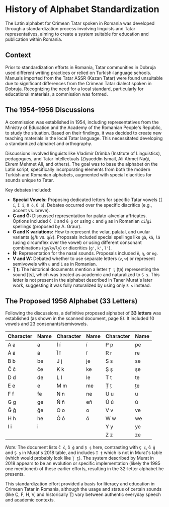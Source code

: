 # History of Alphabet Standardization

The Latin alphabet for Crimean Tatar spoken in Romania was developed through a standardization process involving linguists and Tatar representatives, aiming to create a system suitable for education and publication within Romania.

## Context

Prior to standardization efforts in Romania, Tatar communities in Dobruja used different writing practices or relied on Turkish-language schools. Manuals imported from the Tatar ASSR (Kazan Tatar) were found unsuitable due to significant differences from the Crimean Tatar dialect spoken in Dobruja. Recognizing the need for a local standard, particularly for educational materials, a commission was formed.

## The 1954-1956 Discussions

A commission was established in 1954, including representatives from the Ministry of Education and the Academy of the Romanian People's Republic, to study the situation. Based on their findings, it was decided to create new teaching materials in the local Tatar language. This necessitated developing a standardized alphabet and orthography.

Discussions involved linguists like Vladimir Drîmba (Institute of Linguistics), pedagogues, and Tatar intellectuals (Ziyaeddin Ismail, Ali Ahmet Naği, Ekrem Mehmet Ali, and others). The goal was to base the alphabet on the Latin script, specifically incorporating elements from both the modern Turkish and Romanian alphabets, augmented with special diacritics for sounds unique to Tatar.

Key debates included:

*   **Special Vowels:** Proposing dedicated letters for specific Tatar vowels (`Í í`, `Î î`, `Ó ó`, `Ú ú`). Debates occurred over the specific diacritics (e.g., accent vs. breve).
*   **Ç and Ğ:** Discussed representation for palato-alveolar affricates. Options included `Č č` and `Ğ ğ` or using `c` and `g` as in Romanian `ci`/`gi` spellings (proposed by A. Graur).
*   **G and K variations:** How to represent the velar, palatal, and uvular variants (`g`/`k` vs. `q`/`ʁ`). Proposals included special spellings like `gâ`, `kâ`, `lâ` (using circumflex over the vowel) or using different consonant combinations (`gy`/`ky`/`ly`) or diacritics (`g'`, `k'`, `l'`).
*   **Ñ:** Representation for the nasal sounds. Proposals included `ñ`, `η`, or `ng`.
*   **V and W:** Debated whether to use separate letters (`v`, `w`) or represent semivowels with `u` and `i` as in Romanian.
*   **Ţ ţ:** The historical documents mention a letter `Ţ ţ` (ţe) representing the sound [ts], which was treated as academic and naturalized to `S s`. This letter is not present in the alphabet described in Taner Murat's later work, suggesting it was fully naturalized by using only `S s` instead.

## The Proposed 1956 Alphabet (33 Letters)

Following the discussions, a definitive proposed alphabet of **33 letters** was established (as shown in the scanned document, page 8). It included 10 vowels and 23 consonants/semivowels.

| Character | Name  | Character | Name  | Character | Name  |
|-----------|-------|-----------|-------|-----------|-------|
| A a       | a     | Í í       | í     | P p       | pe    |
| Á á       | á     | Î î       | î    | R r       | re    |
| B b       | be    | J j       | je    | S s       | se    |
| Č č       | če    | K k       | ke    | Ș ș       | șe    |
| D d       | de    | L l       | le    | T t       | te    |
| E e       | e     | M m       | me    | Ț ț       | țe    |
| F f       | fe    | N n       | ne    | U u       | u     |
| G g       | ge    | Ñ ñ       | eñ    | Ú ú       | ú     |
| Ǧ ǧ       | ǧe    | O o       | o     | V v       | ve    |
| H h       | he    | Ó ó       | ó     | W w       | we    |
| I i       | i     |           |       | Y y       | ye    |
|           |       |           |       | Z z       | ze    |

*Note:* The document lists `Č č`, `Ǧ ǧ` and `Ș ș` here, contrasting with `Ç ç`, `Ğ ğ` and `Ş ş` in Murat's 2018 table, and includes `Ț ț` which is not in Murat's table (which would probably look like `Ţ ţ`). The system described by Murat in 2018 appears to be an evolution or specific implementation (likely the 1985 one mentioned) of these earlier efforts, resulting in the 32-letter alphabet he presents.

This standardization effort provided a basis for literacy and education in Crimean Tatar in Romania, although the usage and status of certain sounds (like Ç, F, H, V, and historically Ţ) vary between authentic everyday speech and academic contexts.
